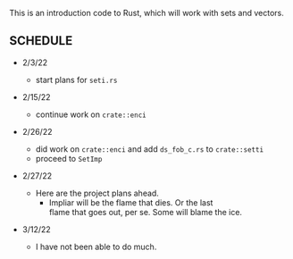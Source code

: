 This is an introduction code to Rust, which will work with sets and vectors.

SCHEDULE
---------

- 2/3/22
  * start plans for `seti.rs`

- 2/15/22
  * continue work on `crate::enci`

- 2/26/22
  * did work on `crate::enci` and add `ds_fob_c.rs` to `crate::setti`
  * proceed to `SetImp`

- 2/27/22
  * Here are the project plans ahead.
    * Impliar will be the flame that dies. Or the last    
      flame that goes out, per se. Some will blame the
      ice.

- 3/12/22
  * I have not been able to do much.
  
